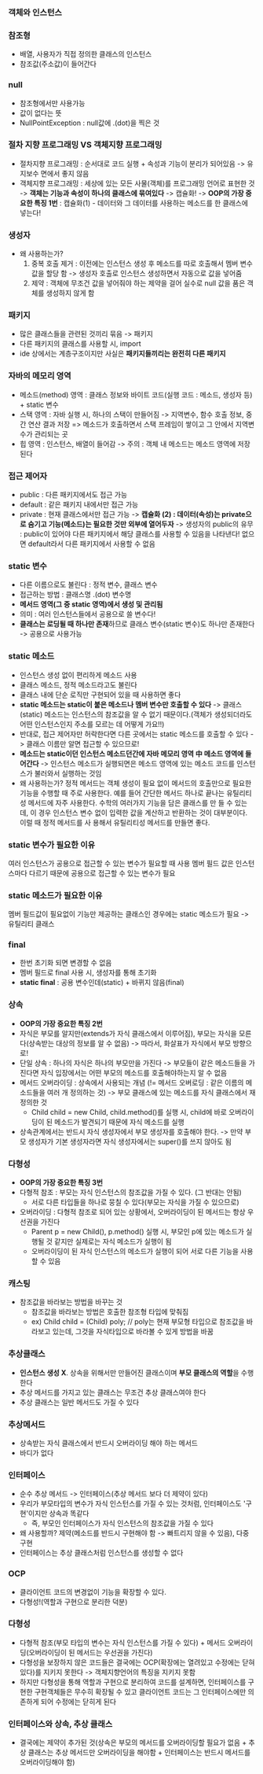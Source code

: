 ### 객체와 인스턴스


### 참조형
- 배열, 사용자가 직접 정의한 클래스의 인스턴스
- 참조값(주소값)이 들어간다

### null
- 참조형에서만 사용가능
- 값이 없다는 뜻
- NullPointException : null값에 .(dot)을 찍은 것 

### 절차 지향 프로그래밍 VS 객체지향 프로그래밍
- 절차지향 프로그래밍 : 순서대로 코드 실행 + 속성과 기능이 분리가 되어있음 -> 유지보수 면에서 좋지 않음
- 객체지향 프로그래밍 : 세상에 있는 모든 사물(객체)를 프로그래밍 언어로 표현한 것 -> **객체는 기능과 속성이 하나의 클래스에 묶여있다** -> 캡슐화!
  -> **OOP의 가장 중요한 특징 1번** : 캡슐화(1) - 데이터와 그 데이터를 사용하는 메소드를 한 클래스에 넣는다!
  
### 생성자 
- 왜 사용하는가?
  1) 중복 호출 제거 : 이전에는 인스턴스 생성 후 메소드를 따로 호출해서 멤버 변수 값을 할당 함 -> 생성자 호출로 인스턴스 생성하면서 자동으로 값을 넣어줌
  2) 제약 : 객체에 무조건 값을 넣어줘야 하는 제약을 걸어 실수로 null 값을 품은 객체를 생성하지 않게 함
 

### 패키지
- 많은 클래스들을 관련된 것끼리 묶음 -> 패키지
- 다른 패키지의 클래스를 사용할 시, import
- ide 상에서는 계층구조이지만 사실은 **패키지들끼리는 완전히 다른 패키지**


### 자바의 메모리 영역
- 메소드(method) 영역 : 클래스 정보와 바이트 코드(실행 코드 : 메소드, 생성자 등) + static 변수 
- 스택 영역 : 자바 실행 시, 하나의 스택이 만들어짐 -> 지역변수, 함수 호출 정보, 중간 연산 결과 저장 => 메소드가 호출하면서 스택 프레임이 쌓이고 그 안에서 지역변수가 관리되는 곳
- 힙 영역 : 인스턴스, 배열이 들어감
  -> 주의 : 객체 내 메소드는 메소드 영역에 저장된다 
### 접근 제어자
- public : 다른 패키지에서도 접근 가능
- default : 같은 패키지 내에서만 접근 가능
- private : 현재 클래스에서만 접근 가능 
  -> **캡슐화 (2) : 데이터(속성)는 private으로 숨기고 기능(메소드)는 필요한 것만 외부에 열어두자**
  -> 생성자의 public의 유무 : public이 있어야 다른 패키지에서 해당 클래스를 사용할 수 있음을 나타낸다! 없으면 default라서 다른 패키지에서 사용할 수 없음


### static 변수
- 다른 이름으로도 불린다 : 정적 변수, 클래스 변수
- 접근하는 방법 : 클래스명 .(dot) 변수명
- **메서드 영역(그 중 static 영역)에서 생성 및 관리됨**
- 의미 : 여러 인스턴스들에서 공용으로 쓸 변수다!
- **클래스는 로딩될 때 하나만 존재**하므로 클래스 변수(static 변수)도 하나만 존재한다 -> 공용으로 사용가능


### static 메소드
- 인스턴스 생성 없이 편리하게 메소드 사용
- 클래스 메소드, 정적 메소드라고도 불린다
- 클래스 내에 단순 로직만 구현되어 있을 때 사용하면 좋다
- **static 메소드는 static이 붙은 메소드나 멤버 변수만 호출할 수 있다** -> 클래스(static) 메소드는 인스턴스의 참조값을 알 수 없기 때문이다.(객체가 생성되더라도 어떤 인스턴스인지 주소를 모르는 데 어떻게 가요!!)  
- 반대로, 접근 제어자만 허락한다면 다른 곳에서는 static 메소드를 호출할 수 있다 -> 클래스 이름만 알면 접근할 수 있으므로!
- **메소드는 static이던 인스턴스 메소드던간에 자바 메모리 영역 中 메소드 영역에 들어간다** -> 인스턴스 메소드가 실행되면은 메소드 영역에 있는 메소드 코드를 인스턴스가 불러와서 실행하는 것임 
- 왜 사용하는가? 정적 메서드는 객체 생성이 필요 없이 메서드의 호출만으로 필요한 기능을 수행할 때 주로 사용한다.
예를 들어 간단한 메서드 하나로 끝나는 유틸리티성 메서드에 자주 사용한다. 수학의 여러가지 기능을 담은 클래스를 만
들 수 있는데, 이 경우 인스턴스 변수 없이 입력한 값을 계산하고 반환하는 것이 대부분이다. 이럴 때 정적 메서드를 사
용해서 유틸리티성 메서드를 만들면 좋다.

### static 변수가 필요한 이유 
여러 인스턴스가 공용으로 접근할 수 있는 변수가 필요할 때 사용
멤버 필드 값은 인스턴스마다 다르기 때문에 공용으로 접근할 수 있는 변수가 필요 

### static 메소드가 필요한 이유
멤버 필드값이 필요없이 기능만 제공하는 클래스인 경우에는 static 메소드가 필요 -> 유틸리티 클래스 


### final
- 한번 초기화 되면 변경할 수 없음
- 멤버 필드로 final 사용 시, 생성자를 통해 초기화
- **static final** : 공용 변수인데(static) + 바뀌지 않음(final)


### 상속
- **OOP의 가장 중요한 특징 2번**
- 자식은 부모를 알지만(extends가 자식 클래스에서 이루어짐), 부모는 자식을 모른다(상속받는 대상의 정보를 알 수 없음) -> 따라서, 화살표가 자식에서 부모 방향으로!
- 단일 상속 : 하나의 자식은 하나의 부모만을 가진다 -> 부모들이 같은 메소드들을 가진다면 자식 입장에서는 어떤 부모의 메소드를 호출해야하는지 알 수 없음
- 메서드 오버라이딩 : 상속에서 사용되는 개념 (!= 메서드 오버로딩 : 같은 이름의 메소드들을 여러 개 정의하는 것) -> 부모 클래스에 있는 메소드를 자식 클래스에서 재정의한 것
  - Child child = new Child, child.method()를 실행 시, child에 바로 오버라이딩이 된 메소드가 발견되기 때문에 자식 메소드를 실행 
- 상속관계에서는 반드시 자식 생성자에서 부모 생성자를 호출해야 한다. -> 만약 부모 생성자가 기본 생성자라면 자식 생성자에서는 super()를 쓰지 않아도 됨 


### 다형성
- **OOP의 가장 중요한 특징 3번**
- 다형적 참조 : 부모는 자식 인스턴스의 참조값을 가질 수 있다. (그 반대는 안됨)
  - 서로 다른 타입들을 하나로 뭉칠 수 있다(부모는 자식을 가질 수 있으므로) 
- 오버라이딩 : 다형적 참조로 되어 있는 상황에서, 오버라이딩이 된 메서드는 항상 우선권을 가진다
  - Parent p = new Child(), p.method() 실행 시, 부모인 p에 있는 메소드가 실행될 것 같지만 실제로는 자식 메소드가 실행이 됨 
  - 오버라이딩이 된 자식 인스턴스의 메소드가 실행이 되어 서로 다른 기능을 사용할 수 있음 

### 캐스팅
- 참조값을 바라보는 방법을 바꾸는 것
  - 참조값을 바라보는 방법은 호출한 참조형 타입에 맞춰짐
  - ex) Child child = (Child) poly; // poly는 현재 부모형 타입으로 참조값을 바라보고 있는데, 그것을 자식타입으로 바라볼 수 있게 방법을 바꿈

### 추상클래스
- **인스턴스 생성 X**. 상속을 위해서만 만들어진 클래스이며 **부모 클래스의 역할**을 수행한다
- 추상 메서드를 가지고 있는 클래스는 무조건 추상 클래스여야 한다
- 추상 클래스는 일반 메서드도 가질 수 있다

### 추상메서드
- 상속받는 자식 클래스에서 반드시 오버라이딩 해야 하는 메서드
- 바디가 없다

### 인터페이스
- 순수 추상 메서드 -> 인터페이스(추상 메서드 보다 더 제약이 있다)
- 우리가 부모타입의 변수가 자식 인스턴스를 가질 수 있는 것처럼, 인터페이스도 '구현'이지만 상속과 똑같다
  - 즉, 부모인 인터페이스가 자식 인스턴스의 참조값을 가질 수 있다
- 왜 사용할까? 제약(메소드를 반드시 구현해야 함 -> 빠트리지 않을 수 있음), 다중 구현
- 인터페이스는 추상 클래스처럼 인스턴스를 생성할 수 없다


### OCP
- 클라이언트 코드의 변경없이 기능을 확장할 수 있다.
- 다형성!(역할과 구현으로 분리한 덕분)

### 다형성
- 다형적 참조(부모 타입의 변수는 자식 인스턴스를 가질 수 있다) + 메서드 오버라이딩(오버라이딩이 된 메서드는 우선권을 가진다)
- 다형성을 보장하지 않은 코드들은 결국에는 OCP(확장에는 열려있고 수정에는 닫혀있다)를 지키지 못한다 -> 객체지향언어의 특징을 지키지 못함 
- 하지만 다형성을 통해 역할과 구현으로 분리하여 코드를 설계하면, 인터페이스를 구현한 구현객체들은 무수히 확장될 수 있고 클라이언트 코드는 그 인터페이스에만 의존하게 되어 수정에는 닫히게 된다

### 인터페이스와 상속, 추상 클래스
- 결국에는 제약이 추가된 것(상속은 부모의 메서드를 오버라이딩할 필요가 없음 + 추상 클래스는 추상 메서드만 오버라이딩을 해야함 + 인터페이스는 반드시 메서드를 오버라이딩해야 함)

